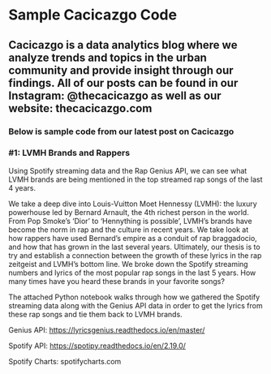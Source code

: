 # Sample Cacicazgo Code

## Cacicazgo is a data analytics blog where we analyze trends and topics in the urban community and provide insight through our findings. All of our posts can be found in our Instagram: @thecacicazgo as well as our website: thecacicazgo.com

### Below is sample code from our latest post on Cacicazgo 

### #1: LVMH Brands and Rappers

Using Spotify streaming data and the Rap Genius API, we can see what LVMH brands are being mentioned in the top streamed rap songs of the last 4 years.

We take a deep dive into Louis-Vuitton Moet Hennessy (LVMH): the luxury powerhouse led by Bernard Arnault, the 4th richest person in the world. From Pop Smoke’s ‘Dior’ to ‘Hennything is possible’, LVMH’s brands have become the norm in rap and the culture in recent years. We take look at how rappers have used Bernard’s empire as a conduit of rap braggadocio, and how that has grown in the last several years. Ultimately, our thesis is to try and establish a connection between the growth of these lyrics in the rap zeitgeist and LVMH’s bottom line. We broke down the Spotify streaming numbers and lyrics of the most popular rap songs in the last 5 years. How many times have you heard these brands in your favorite songs? 


The attached Python notebook walks through how we gathered the Spotify streaming data along with the Genius API data in order to get the lyrics from these rap songs and tie them back to LVMH brands. 

Genius API: https://lyricsgenius.readthedocs.io/en/master/

Spotify API: https://spotipy.readthedocs.io/en/2.19.0/

Spotify Charts: spotifycharts.com

